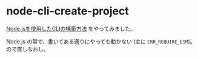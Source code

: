 # node-cli-create-project

[Node.jsを使用したCLIの構築方法](https://www.twilio.com/blog/how-to-build-a-cli-with-node-js-jp)
をやってみました。

Node.js の常で、書いてある通りにやっても動かない
(主に `ERR_REQUIRE_ESM`)。
ので直しなおし。
